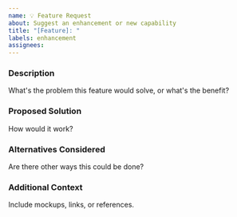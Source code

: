 ```yaml
---
name: 💡 Feature Request
about: Suggest an enhancement or new capability
title: "[Feature]: "
labels: enhancement
assignees: 
---
```


### Description

What's the problem this feature would solve, or what's the benefit?

### Proposed Solution

How would it work?

### Alternatives Considered

Are there other ways this could be done?

### Additional Context

Include mockups, links, or references.
